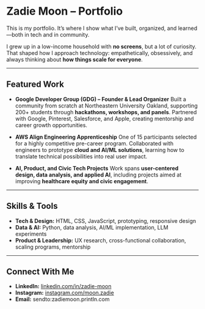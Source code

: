 # Zadie Moon – Portfolio

This is my portfolio. It’s where I show what I’ve built, organized, and learned—both in tech and in community.

I grew up in a low-income household with **no screens**, but a lot of curiosity. That shaped how I approach technology: empathetically, obsessively, and always thinking about **how things scale for everyone**.

---

## Featured Work

* **Google Developer Group (GDG) – Founder & Lead Organizer**
  Built a community from scratch at Northeastern University Oakland, supporting 200+ students through **hackathons, workshops, and panels**. Partnered with Google, Pinterest, Salesforce, and Apple, creating mentorship and career growth opportunities.

* **AWS Align Engineering Apprenticeship**
  One of 15 participants selected for a highly competitive pre-career program. Collaborated with engineers to prototype **cloud and AI/ML solutions**, learning how to translate technical possibilities into real user impact.

* **AI, Product, and Civic Tech Projects**
  Work spans **user-centered design, data analysis, and applied AI**, including projects aimed at improving **healthcare equity and civic engagement**.

---

## Skills & Tools

* **Tech & Design:** HTML, CSS, JavaScript, prototyping, responsive design
* **Data & AI:** Python, data analysis, AI/ML implementation, LLM experiments
* **Product & Leadership:** UX research, cross-functional collaboration, scaling programs, mentorship

---

## Connect With Me

* **LinkedIn:** [linkedin.com/in/zadie-moon](https://www.linkedin.com/in/zadie-moon/)
* **Instagram:** [instagram.com/moon.zadie](https://instagram.com/moon.zadie)
* **Email:** sendto:zadiemoon.println.com



